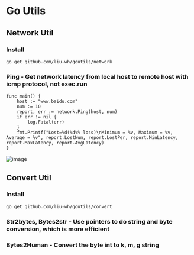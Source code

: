 # Go Utils

## Network Util
### Install
`go get github.com/liu-wh/goutils/network`
### Ping - Get network latency from local host to remote host with icmp protocol, not exec.run
```
func main() {
	host := "www.baidu.com"
	num := 10
	report, err := network.Ping(host, num)
	if err != nil {
		log.Fatal(err)
	}
	fmt.Printf("Lost=%d(%d%% loss)\nMinimum = %v, Maximum = %v, Average = %v", report.LostNum, report.LostPer, report.MinLatency, report.MaxLatency, report.AvgLatency)
}
```
![image](https://github.com/liu-wh/goutils/assets/52809998/db86c42b-53e0-447e-adc5-f4c87d929824)

## Convert Util
### Install
`go get github.com/liu-wh/goutils/convert`
### Str2bytes, Bytes2str - Use pointers to do string and byte conversion, which is more efficient
### Bytes2Human - Convert the byte int to k, m, g string